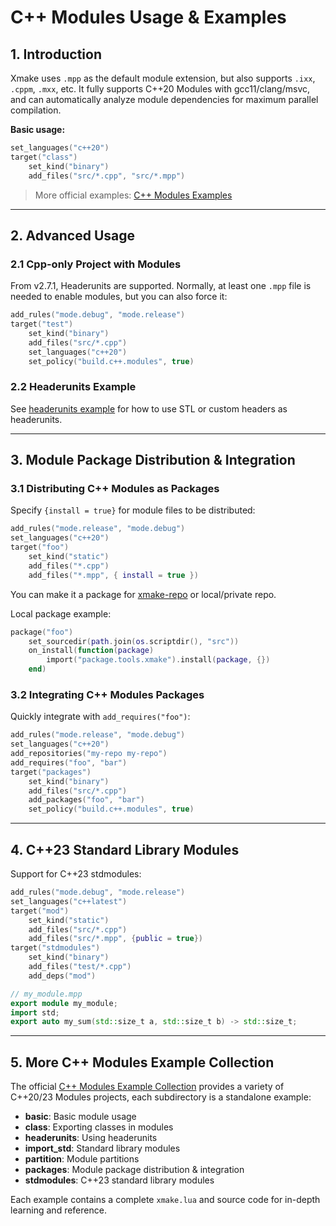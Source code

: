 # C++ Modules Usage & Examples

## 1. Introduction

Xmake uses `.mpp` as the default module extension, but also supports `.ixx`, `.cppm`, `.mxx`, etc. It fully supports C++20 Modules with gcc11/clang/msvc, and can automatically analyze module dependencies for maximum parallel compilation.

**Basic usage:**

```lua
set_languages("c++20")
target("class")
    set_kind("binary")
    add_files("src/*.cpp", "src/*.mpp")
```

> More official examples: [C++ Modules Examples](https://github.com/xmake-io/xmake/tree/dev/tests/projects/c%2B%2B/modules)

---

## 2. Advanced Usage

### 2.1 Cpp-only Project with Modules

From v2.7.1, Headerunits are supported. Normally, at least one `.mpp` file is needed to enable modules, but you can also force it:

```lua
add_rules("mode.debug", "mode.release")
target("test")
    set_kind("binary")
    add_files("src/*.cpp")
    set_languages("c++20")
    set_policy("build.c++.modules", true)
```

### 2.2 Headerunits Example

See [headerunits example](https://github.com/xmake-io/xmake/tree/dev/tests/projects/c%2B%2B/modules/headerunits) for how to use STL or custom headers as headerunits.

---

## 3. Module Package Distribution & Integration

### 3.1 Distributing C++ Modules as Packages

Specify `{install = true}` for module files to be distributed:

```lua
add_rules("mode.release", "mode.debug")
set_languages("c++20")
target("foo")
    set_kind("static")
    add_files("*.cpp")
    add_files("*.mpp", { install = true })
```

You can make it a package for [xmake-repo](https://github.com/xmake-io/xmake-repo) or local/private repo.

Local package example:

```lua
package("foo")
    set_sourcedir(path.join(os.scriptdir(), "src"))
    on_install(function(package)
        import("package.tools.xmake").install(package, {})
    end)
```

### 3.2 Integrating C++ Modules Packages

Quickly integrate with `add_requires("foo")`:

```lua
add_rules("mode.release", "mode.debug")
set_languages("c++20")
add_repositories("my-repo my-repo")
add_requires("foo", "bar")
target("packages")
    set_kind("binary")
    add_files("src/*.cpp")
    add_packages("foo", "bar")
    set_policy("build.c++.modules", true)
```

---

## 4. C++23 Standard Library Modules

Support for C++23 stdmodules:

```lua
add_rules("mode.debug", "mode.release")
set_languages("c++latest")
target("mod")
    set_kind("static")
    add_files("src/*.cpp")
    add_files("src/*.mpp", {public = true})
target("stdmodules")
    set_kind("binary")
    add_files("test/*.cpp")
    add_deps("mod")
```

```c++
// my_module.mpp
export module my_module;
import std;
export auto my_sum(std::size_t a, std::size_t b) -> std::size_t;
```

---

## 5. More C++ Modules Example Collection

The official [C++ Modules Example Collection](https://github.com/xmake-io/xmake/tree/dev/tests/projects/c%2B%2B/modules) provides a variety of C++20/23 Modules projects, each subdirectory is a standalone example:

- **basic**: Basic module usage
- **class**: Exporting classes in modules
- **headerunits**: Using headerunits
- **import_std**: Standard library modules
- **partition**: Module partitions
- **packages**: Module package distribution & integration
- **stdmodules**: C++23 standard library modules

Each example contains a complete `xmake.lua` and source code for in-depth learning and reference.
